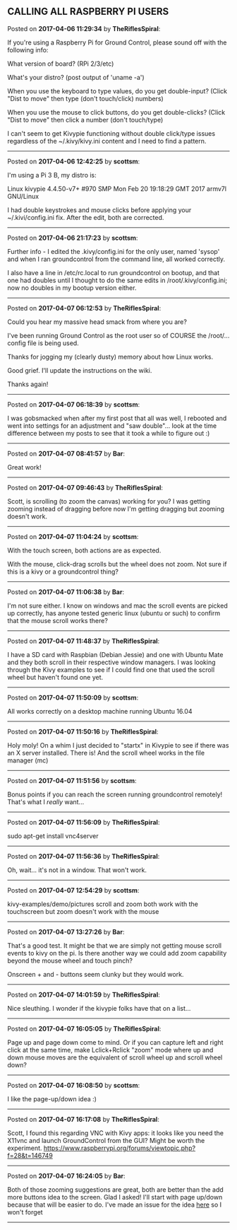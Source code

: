 ## CALLING ALL RASPBERRY PI USERS
Posted on **2017-04-06 11:29:34** by **TheRiflesSpiral**:

If you're using a Raspberry Pi for Ground Control, please sound off with the following info:



What version of board? (RPi 2/3/etc)

What's your distro? (post output of 'uname -a')

When you use the keyboard to type values, do you get double-input? (Click "Dist to move" then type (don't touch/click) numbers)

When you use the mouse to click buttons, do you get double-clicks? (Click "Dist to move" then click a number (don't touch/type)



I can't seem to get Kivypie functioning without double click/type issues regardless of the ~/.kivy/kivy.ini content and I need to find a pattern.

---

Posted on **2017-04-06 12:42:25** by **scottsm**:

I'm using a Pi 3 B, my distro is:

Linux kivypie 4.4.50-v7+ #970 SMP Mon Feb 20 19:18:29 GMT 2017 armv7l GNU/Linux



I had double keystrokes and mouse clicks before applying your ~/.kivi/config.ini fix. After the edit, both are corrected.

---

Posted on **2017-04-06 21:17:23** by **scottsm**:

Further info - I edited the .kivy/config.ini for the only user, named 'sysop' and when I ran groundcontrol from the command line, all worked correctly.

 I also have a line in /etc/rc.local to run groundcontrol on bootup, and that one had doubles until I thought to do the same edits in /root/.kivy/config.ini; now no doubles in my bootup version either.

---

Posted on **2017-04-07 06:12:53** by **TheRiflesSpiral**:

Could you hear my massive head smack from where you are?



I've been running Ground Control as the root user so of COURSE the /root/... config file is being used.



Thanks for jogging my (clearly dusty) memory about how Linux works.



Good grief. I'll update the instructions on the wiki.



Thanks again!

---

Posted on **2017-04-07 06:18:39** by **scottsm**:

I was gobsmacked when after my first post that all was well, I rebooted and went into settings for an adjustment and "saw double"... look at the time difference between my posts to see that it took a while to figure out :)

---

Posted on **2017-04-07 08:41:57** by **Bar**:

Great work!

---

Posted on **2017-04-07 09:46:43** by **TheRiflesSpiral**:

Scott, is scrolling (to zoom the canvas) working for you? I was getting zooming instead of dragging before now I'm getting dragging but zooming doesn't work.

---

Posted on **2017-04-07 11:04:24** by **scottsm**:

With the touch screen, both actions are as expected. 

With the mouse, click-drag scrolls but the wheel does not zoom. Not sure if this is a kivy or a groundcontrol thing?

---

Posted on **2017-04-07 11:06:38** by **Bar**:

I'm not sure either. I know on windows and mac the scroll events are picked up correctly, has anyone tested generic linux (ubuntu or such) to confirm that the mouse scroll works there?

---

Posted on **2017-04-07 11:48:37** by **TheRiflesSpiral**:

I have a SD card with Raspbian (Debian Jessie) and one with Ubuntu Mate and they both scroll in their respective window managers. I was looking through the Kivy examples to see if I could find one that used the scroll wheel but haven't found one yet.

---

Posted on **2017-04-07 11:50:09** by **scottsm**:

All works correctly on a desktop machine running Ubuntu 16.04

---

Posted on **2017-04-07 11:50:16** by **TheRiflesSpiral**:

Holy moly! On a whim I just decided to "startx" in Kivypie to see if there was an X server installed. There is! And the scroll wheel works in the file manager (mc)

---

Posted on **2017-04-07 11:51:56** by **scottsm**:

Bonus points if you can reach the screen running groundcontrol remotely! That's what I _really_ want...

---

Posted on **2017-04-07 11:56:09** by **TheRiflesSpiral**:

sudo apt-get install vnc4server

---

Posted on **2017-04-07 11:56:36** by **TheRiflesSpiral**:

Oh, wait... it's not in a window. That won't work.

---

Posted on **2017-04-07 12:54:29** by **scottsm**:

kivy-examples/demo/pictures scroll and zoom both work with the touchscreen but zoom doesn't work with the mouse

---

Posted on **2017-04-07 13:27:26** by **Bar**:

That's a good test. It might be that we are simply not getting mouse scroll events to kivy on the pi. Is there another way we could add zoom capability beyond the mouse wheel and touch pinch?



Onscreen + and - buttons seem clunky but they would work.

---

Posted on **2017-04-07 14:01:59** by **TheRiflesSpiral**:

Nice sleuthing. I wonder if the kivypie folks have that on a list...

---

Posted on **2017-04-07 16:05:05** by **TheRiflesSpiral**:

Page up and page down come to mind. Or if you can capture left and right click at the same time, make Lclick+Rclick "zoom" mode where up and down mouse moves are the equivalent of scroll wheel up and scroll wheel down?

---

Posted on **2017-04-07 16:08:50** by **scottsm**:

I like the page-up/down idea :)

---

Posted on **2017-04-07 16:17:08** by **TheRiflesSpiral**:

Scott, I found this regarding VNC with Kivy apps: it looks like you need the X11vnc and launch GroundControl from the GUI? Might be worth the experiment. https://www.raspberrypi.org/forums/viewtopic.php?f=28&t=146749

---

Posted on **2017-04-07 16:24:05** by **Bar**:

Both of those zooming suggestions are great, both are better than the add more buttons idea to the screen. Glad I asked! I'll start with page up/down because that will be easier to do. I've made an issue for the idea [here](https://github.com/MaslowCNC/GroundControl/issues/178) so I won't forget

---

